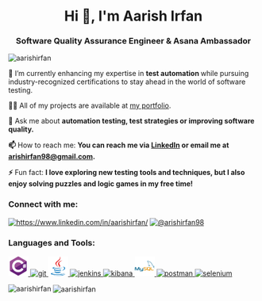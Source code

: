 <h1 align="center">Hi 👋, I'm Aarish Irfan</h1>
<h3 align="center">Software Quality Assurance Engineer & Asana Ambassador</h3>

<p align="left"> <img src="https://komarev.com/ghpvc/?username=aarishirfan&label=Profile%20views&color=0e75b6&style=flat" alt="aarishirfan" /> </p>

<p><strong>🌱</strong> I’m currently enhancing my expertise in <strong> test automation </strong>while pursuing industry-recognized certifications to stay ahead in the world of software testing.</p>

<p><strong>👨‍💻</strong> All of my projects are available at <a href="https://aarish-portfolio-eight.vercel.app/project" target="_blank">my portfolio</a>.</p>

<p><strong>💬</strong> Ask me about <strong>automation testing, test strategies or improving software quality.</strong></p>

<p><strong>📫</strong> How to reach me: <strong>You can reach me via <a href="https://www.linkedin.com/in/aarishirfan/" target="_blank">LinkedIn</a> or email me at <a href="mailto:arishirfan98@gmail.com">arishirfan98@gmail.com</a>.</strong></p>

<p><strong>⚡</strong> Fun fact: <strong>I love exploring new testing tools and techniques, but I also enjoy solving puzzles and logic games in my free time!</strong></p>

<h3 align="left">Connect with me:</h3>
<p align="left">
<a href="https://www.linkedin.com/in/aarishirfan/" target="blank"><img align="center" src="https://raw.githubusercontent.com/rahuldkjain/github-profile-readme-generator/master/src/images/icons/Social/linked-in-alt.svg" alt="https://www.linkedin.com/in/aarishirfan/" height="30" width="40" /></a>
<a href="https://medium.com/@arishirfan98" target="blank"><img align="center" src="https://raw.githubusercontent.com/rahuldkjain/github-profile-readme-generator/master/src/images/icons/Social/medium.svg" alt="@arishirfan98" height="30" width="40" /></a>
</p>

<h3 align="left">Languages and Tools:</h3>
<p align="left"> <a href="https://www.w3schools.com/cs/" target="_blank" rel="noreferrer"> <img src="https://raw.githubusercontent.com/devicons/devicon/master/icons/csharp/csharp-original.svg" alt="csharp" width="40" height="40"/> </a> <a href="https://git-scm.com/" target="_blank" rel="noreferrer"> <img src="https://www.vectorlogo.zone/logos/git-scm/git-scm-icon.svg" alt="git" width="40" height="40"/> </a> <a href="https://www.java.com" target="_blank" rel="noreferrer"> <img src="https://raw.githubusercontent.com/devicons/devicon/master/icons/java/java-original.svg" alt="java" width="40" height="40"/> </a> <a href="https://www.jenkins.io" target="_blank" rel="noreferrer"> <img src="https://www.vectorlogo.zone/logos/jenkins/jenkins-icon.svg" alt="jenkins" width="40" height="40"/> </a> <a href="https://www.elastic.co/kibana" target="_blank" rel="noreferrer"> <img src="https://www.vectorlogo.zone/logos/elasticco_kibana/elasticco_kibana-icon.svg" alt="kibana" width="40" height="40"/> </a> <a href="https://www.mysql.com/" target="_blank" rel="noreferrer"> <img src="https://raw.githubusercontent.com/devicons/devicon/master/icons/mysql/mysql-original-wordmark.svg" alt="mysql" width="40" height="40"/> </a> <a href="https://postman.com" target="_blank" rel="noreferrer"> <img src="https://www.vectorlogo.zone/logos/getpostman/getpostman-icon.svg" alt="postman" width="40" height="40"/> </a> <a href="https://www.selenium.dev" target="_blank" rel="noreferrer"> <img src="https://raw.githubusercontent.com/detain/svg-logos/780f25886640cef088af994181646db2f6b1a3f8/svg/selenium-logo.svg" alt="selenium" width="40" height="40"/> </a> </p>


<p><img align="left" src="https://github-readme-stats.vercel.app/api/top-langs?username=aarishirfan&show_icons=true&locale=en&layout=compact" alt="aarishirfan" /></p>

<p>&nbsp;<img align="center" src="https://github-readme-stats.vercel.app/api?username=aarishirfan&show_icons=true&locale=en" alt="aarishirfan" /></p>

